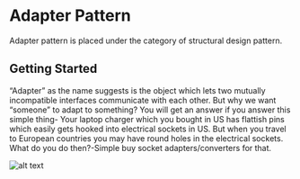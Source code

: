 # Adapter Pattern

Adapter pattern is placed under the category of structural design pattern. 

## Getting Started

“Adapter” as the name suggests is the object which lets two mutually incompatible interfaces communicate with each other. But why we want “someone” to adapt to something? You will get an answer if you answer this simple thing- Your laptop charger which you bought in US has flattish pins which easily gets hooked into electrical sockets in US. But when you travel to European countries you may have round holes in the electrical sockets. What do you do then?-Simple buy socket adapters/converters for that.

![alt text](https://www.codeproject.com/KB/architecture/774259/extracted-png-image2.png)

